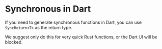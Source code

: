 # Synchronous in Dart

If you need to generate synchronous functions in Dart, you can use `SyncReturn<T>` as the return type.

We suggest only do this for very quick Rust functions, or the Dart UI will be blocked.
